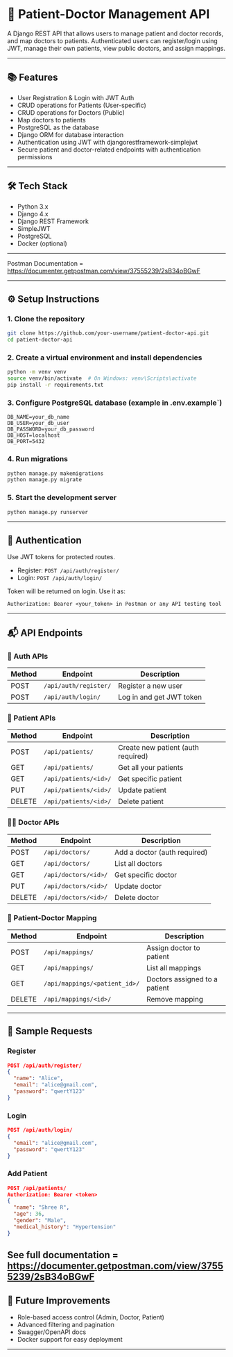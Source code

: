 # 🏥 Patient-Doctor Management API

A Django REST API that allows users to manage patient and doctor records, and map doctors to patients. Authenticated users can register/login using JWT, manage their own patients, view public doctors, and assign mappings.

---

## 📚 Features

- User Registration & Login with JWT Auth
- CRUD operations for Patients (User-specific)
- CRUD operations for Doctors (Public)
- Map doctors to patients
- PostgreSQL as the database
- Django ORM for database interaction
- Authentication using JWT with djangorestframework-simplejwt
- Secure patient and doctor-related endpoints with authentication permissions

---

## 🛠 Tech Stack

- Python 3.x
- Django 4.x
- Django REST Framework
- SimpleJWT
- PostgreSQL
- Docker (optional)

---

Postman Documentation = https://documenter.getpostman.com/view/37555239/2sB34oBGwF

---
## ⚙️ Setup Instructions

### 1. Clone the repository
```bash
git clone https://github.com/your-username/patient-doctor-api.git
cd patient-doctor-api
```

### 2. Create a virtual environment and install dependencies
```bash
python -m venv venv
source venv/bin/activate  # On Windows: venv\Scripts\activate
pip install -r requirements.txt
```

### 3. Configure PostgreSQL database (example in .env.example`)
```env
DB_NAME=your_db_name
DB_USER=your_db_user
DB_PASSWORD=your_db_password
DB_HOST=localhost
DB_PORT=5432
```

### 4. Run migrations
```bash
python manage.py makemigrations
python manage.py migrate
```

### 5. Start the development server
```bash
python manage.py runserver
```

---

## 🔐 Authentication

Use JWT tokens for protected routes.

- Register: `POST /api/auth/register/`
- Login: `POST /api/auth/login/`

Token will be returned on login. Use it as:
```
Authorization: Bearer <your_token> in Postman or any API testing tool
```

---

## 📬 API Endpoints

### 🔑 Auth APIs
| Method | Endpoint | Description |
|--------|----------|-------------|
| POST | `/api/auth/register/` | Register a new user |
| POST | `/api/auth/login/` | Log in and get JWT token |

### 👤 Patient APIs
| Method | Endpoint | Description |
|--------|----------|-------------|
| POST | `/api/patients/` | Create new patient (auth required) |
| GET | `/api/patients/` | Get all your patients |
| GET | `/api/patients/<id>/` | Get specific patient |
| PUT | `/api/patients/<id>/` | Update patient |
| DELETE | `/api/patients/<id>/` | Delete patient |

### 👨‍⚕️ Doctor APIs
| Method | Endpoint | Description |
|--------|----------|-------------|
| POST | `/api/doctors/` | Add a doctor (auth required) |
| GET | `/api/doctors/` | List all doctors |
| GET | `/api/doctors/<id>/` | Get specific doctor |
| PUT | `/api/doctors/<id>/` | Update doctor |
| DELETE | `/api/doctors/<id>/` | Delete doctor |

### 🔁 Patient-Doctor Mapping
| Method | Endpoint | Description |
|--------|----------|-------------|
| POST | `/api/mappings/` | Assign doctor to patient |
| GET | `/api/mappings/` | List all mappings |
| GET | `/api/mappings/<patient_id>/` | Doctors assigned to a patient |
| DELETE | `/api/mappings/<id>/` | Remove mapping |

---

## 🧪 Sample Requests

### Register
```json
POST /api/auth/register/
{
  "name": "Alice",
  "email": "alice@gmail.com",
  "password": "qwertY123"
}
```

### Login
```json
POST /api/auth/login/
{
  "email": "alice@gmail.com",
  "password": "qwertY123"
}
```

### Add Patient
```json
POST /api/patients/
Authorization: Bearer <token>
{
  "name": "Shree R",
  "age": 36,
  "gender": "Male",
  "medical_history": "Hypertension"
}
```
See full documentation = https://documenter.getpostman.com/view/37555239/2sB34oBGwF
---

## 🚧 Future Improvements

- Role-based access control (Admin, Doctor, Patient)
- Advanced filtering and pagination
- Swagger/OpenAPI docs
- Docker support for easy deployment
---